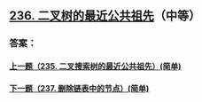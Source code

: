 ## [236. 二叉树的最近公共祖先](https://leetcode-cn.com/problems/lowest-common-ancestor-of-a-binary-tree/)（中等）





### 答案：



#### [上一题（235. 二叉搜索树的最近公共祖先）(简单)](https://github.com/sdwwld/leetCode/blob/master/src/main/java/com/wld/java/leetcode/leetCode0235.md)

#### [下一题（237. 删除链表中的节点）(简单)](https://github.com/sdwwld/leetCode/blob/master/src/main/java/com/wld/java/leetcode/leetCode0237.md)